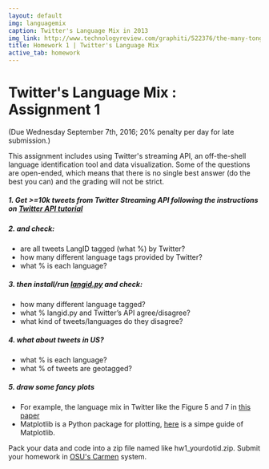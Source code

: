 ```yaml
---
layout: default
img: languagemix
caption: Twitter's Language Mix in 2013  
img_link: http://www.technologyreview.com/graphiti/522376/the-many-tongues-of-twitter/
title: Homework 1 | Twitter's Language Mix
active_tab: homework
---
```




Twitter's Language Mix <span class="text-muted">: Assignment 1</span> 
=============================================================

(Due Wednesday September 7th, 2016; 20% penalty per day for late submission.)

This assignment includes using Twitter's streaming API, an off-the-shell language identification tool and data visualization. Some of the questions are open-ended, which means that there is no single best answer (do the best you can) and the grading will not be strict. 

##### 1. Get >=10k tweets from Twitter Streaming API following the instructions on [Twitter API tutorial](/twittertutorial.html) 

##### 2. and check:
- are all tweets LangID tagged (what %) by Twitter?
- how many different language tags provided by Twitter?
- what % is each language?

##### 3. then install/run [langid.py](https://github.com/saffsd/langid.py) and check:
- how many different language tagged?
- what % langid.py and Twitter’s API agree/disagree?
- what kind of tweets/languages do they disagree?

##### 4. what about tweets in US?
- what % is each language?
- what % of tweets are geotagged?

##### 5. draw some fancy plots 
- For example, the language mix in Twitter like the Figure 5 and 7 in [this paper](http://journals.plos.org/plosone/article?id=10.1371/journal.pone.0061981)
- Matplotlib is a Python package for plotting, [here](http://matplotlib.org/users/pyplot_tutorial.html) is a simpe guide of Matplotlib. 


Pack your data and code into a zip file named like hw1_yourdotid.zip. Submit your homework in [OSU's Carmen](https://carmen.osu.edu/) system.






